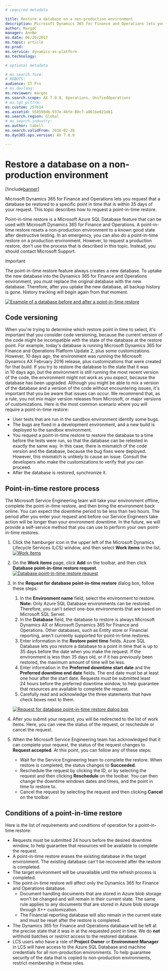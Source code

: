 ```yaml
---
# required metadata

title: Restore a database on a non-production environment
description: Microsoft Dynamics 365 for Finance and Operations lets you request that a database be restored to a specific point in time that is within 35 days of your request. This topic describes how to request a point-in-time restore.
author: MargoC
manager: AnnBe
ms.date: 06/20/2017
ms.topic: article
ms.prod: 
ms.service: dynamics-ax-platform
ms.technology: 

# optional metadata

# ms.search.form: 
# ROBOTS: 
audience: IT Pro
# ms.devlang: 
ms.reviewer: margoc
ms.search.scope: AX 7.0.0, Operations, UnifiedOperations
# ms.tgt_pltfrm: 
ms.custom: 257614
ms.assetid: 558598db-937e-4bfe-80c7-a861be021db1
ms.search.region: Global
# ms.search.industry: 
ms.author: tabell
ms.search.validFrom: 2016-02-28
ms.dyn365.ops.version: AX 7.0.0

---
```


# Restore a database on a non-production environment

[!include[banner](../includes/banner.md)]

Microsoft Dynamics 365 for Finance and Operations lets you request that a database be restored to a specific point in time that is within 35 days of your request. This topic describes how to request a point-in-time restore.

Point-in-time restore is a Microsoft Azure SQL Database feature that can be used with Microsoft Dynamics 365 for Finance and Operations. A point-in-time restore resets a non-production environment to a known good state after destructive testing. In an emergency, you can also do a point-in-time restore on a production environment. However, to request a production restore, don't use the process that is described in this topic. Instead, you should contact Microsoft Support.   

> [!IMPORTANT]
> The point-in-time restore feature always creates a new database. To uptake the new database into the Dynamics 365 for Finance and Operations environment, you must replace the original database with the new database. Therefore, after you uptake the new database, all backup history is gone. History tracking will begin again from that moment. 

[![Example of a database before and after a point-in-time restore](./media/pitrestorebehaviour.png)](./media/pitrestorebehaviour.png)

## Code versioning
When you're trying to determine which restore point in time to select, it's important that you consider code versioning, because the current version of the code might be incompatible with the state of the database at the restore point. For example, today's database is running Microsoft Dynamics 365 for Finance and Operations Platform Update 2, plus some customizations. However, 10 days ago, the environment was running the Microsoft Dynamics AX February 2016 release, plus customizations that were created for that build. If you try to restore the database to the state that it was in 10 days ago, but the environment is still running the most recent version of the code, the environment might not work as you expect, because the database has been upgraded. Although you might be able to mix a version of the database and a version of the code without encountering issues, it's important that you be aware that issues can occur. We recommend that, as a rule, you not mix major version releases from Microsoft, or major versions of customizations. Here is the most common scenario where you will require a point-in-time restore:

-   User tests that are run in the sandbox environment identify some bugs.
-   The bugs are fixed in a development environment, and a new build is deployed to the sandbox environment.
-   You request a point-in-time restore to restore the database to a time before the tests were run, so that the database can be retested in exactly the same way. In this case, there is mismatch of the code version and the database, because the bug fixes were deployed. However, this mismatch is unlikely to cause an issue. Consult the developers who make the customizations to verify that you can proceed.
-   After the database is restored, synchronize it.

## Point-in-time restore process
The Microsoft Service Engineering team will take your environment offline, complete the point-in-time restore, and then bring the environment back online. You can expect the downtime period to be less than two hours. The period after you enter your request and before our Service Engineers take action will be longer than your environment downtime. In the future, we will provide a self-service method that you can use to perform your own point-in-time restores.

1.  Click the hamburger icon in the upper left of the Microsoft Dynamics Lifecycle Services (LCS) window, and then select **Work items** in the list. [![Work items](./media/selectworkitems.png)](./media/selectworkitems.png)
2.  On the **Work items** page, click **Add** on the toolbar, and then click **Database point-in-time restore request**. [![Database point-in-time restore request](./media/createrequest.png)](./media/createrequest.png)
3.  In the **Request for database point-in-time restore** dialog box, follow these steps:
    1.  In the **Environment name** field, select the environment to restore. **Note:** Only Azure SQL Database environments can be restored. Therefore, you can't select one-box environments that are based on Microsoft SQL Server.
    2.  In the **Database** field, the database to restore is always Microsoft Dynamics AX or Microsoft Dynamics 365 for Finance and Operations. Other databases, such as Entity store or Financial reporting, aren't currently supported for point-in-time restores.
    3.  Enter information in the **Restore point time** fields. Azure SQL Database lets you restore a database to a point in time that is up to 35 days before the date when you make the request. If the environment is less than 35 days old, or if it has previously been restored, the maximum amount of time will be less.
    4.  Enter information in the **Preferred downtime start date** and the **Preferred downtime end date** fields. The end date must be at least one hour after the start date. Requests must be submitted least 24 hours before the preferred downtime window, to help guarantee that resources are available to complete the request.
    5.  Carefully read and acknowledge the three statements that have check boxes next to them.

    [![Request for database point-in-time restore dialog box](./media/requestform.png)](./media/requestform.png)
4.  After you submit your request, you will be redirected to the list of work items. Here, you can view the status of the request, or reschedule or cancel the request.
5.  When the Microsoft Service Engineering team has acknowledged that it can complete your request, the status of the request changes to **Request accepted**. At this point, you can follow any of these steps:
    -   Wait for the Service Engineering team to complete the restore. When restore is completed, the status changes to **Succeeded**.
    -   Reschedule the request by clicking the ID, or by selecting the request and then clicking **Reschedule** on the toolbar. You can then change the downtime windows dates and times, and the point in time to restore to.
    -   Cancel the request by selecting the request and then clicking **Cancel** on the toolbar.

## Conditions of a point-in-time restore
Here is the list of requirements and conditions of operation for a point-in-time restore:

-   Requests must be submitted 24 hours before the desired downtime window, to help guarantee that resources will be available to complete the request.
-   A point-in-time restore erases the existing database in the target environment. The existing database can't be recovered after the restore is completed.
-   The target environment will be unavailable until the refresh process is completed.
-   The point-in-time restore will affect only the Dynamics 365 for Finance and Operations database.
    -   Document handling documents that are stored in Azure blob storage won't be changed and will remain in their current state. The same rule applies to any documents that are stored in Azure blob storage through X++ customization.
    -   The Financial reporting database will also remain in the current state and must be reset after the restore is completed.
-   The Dynamics 365 for Finance and Operations database will be left at the precise state that it was in at the requested point in time. We do **not** withhold batches or restrict access to the restored database.
-   LCS users who have a role of **Project Owner** or **Environment Manager** in LCS will have access to the Azure SQL Database and machine credentials for all non-production environments. To help guarantee security of the data that is copied to non-production environments, restrict membership in these roles.

